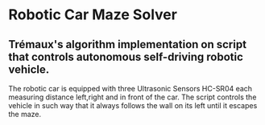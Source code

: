 # Robotic Car Maze Solver

## Trémaux's algorithm implementation on script that controls autonomous self-driving robotic vehicle.

The robotic car is equipped with three Ultrasonic Sensors HC-SR04 each measuring distance left,right and in front of the car.
The script controls the vehicle in such way that it always follows the wall on its left until it escapes the maze.
